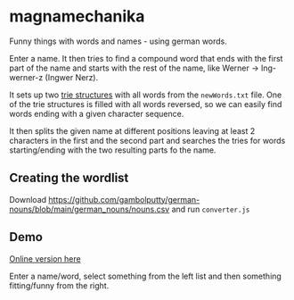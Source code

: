 magnamechanika
==============

Funny things with words and names - using german words. 

Enter a name. It then tries to find a compound word that ends with the first part of the name and starts with the rest of 
the name, like Werner -> Ing-werner-z (Ingwer Nerz).

It sets up two [trie structures](https://en.wikipedia.org/wiki/Trie) with all words from the `newWords.txt` file.
One of the trie structures is filled with all words reversed, so we can easily find words ending with a given character sequence.

It then splits the given name at different positions leaving at least 2 characters in the first and the second part and
searches the tries for words starting/ending with the two resulting parts fo the name.

## Creating the wordlist

Download https://github.com/gambolputty/german-nouns/blob/main/german_nouns/nouns.csv and run `converter.js`

## Demo

[Online version here](https://magnamechanika.farbspender.de/)

Enter a name/word, select something from the left list and then something fitting/funny from the right.
